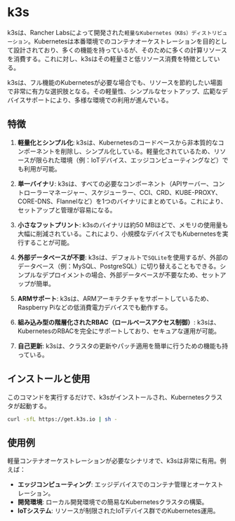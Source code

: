# k3s

k3sは、Rancher Labsによって開発された`軽量なKubernetes（K8s）ディストリビューション`。Kubernetesは本番環境でのコンテナオーケストレーションを目的として設計されており、多くの機能を持っているが、そのために多くの計算リソースを消費する。これに対し、k3sはその軽量さと低リソース消費を特徴としている。

k3sは、フル機能のKubernetesが必要な場合でも、リソースを節約したい場面で非常に有力な選択肢となる。その軽量性、シンプルなセットアップ、広範なデバイスサポートにより、多様な環境での利用が進んでいる。


## 特徴

1. **軽量化とシンプル化**:
   k3sは、Kubernetesのコードベースから非本質的なコンポーネントを削除し、シンプル化している。軽量化されているため、リソースが限られた環境（例：IoTデバイス、エッジコンピューティングなど）でも利用が可能。

2. **単一バイナリ**:
   k3sは、すべての必要なコンポーネント（APIサーバー、コントローラーマネージャー、スケジューラー、CCI、CRD、KUBE-PROXY、CORE-DNS、Flannelなど）を1つのバイナリにまとめている。これにより、セットアップと管理が容易になる。

3. **小さなフットプリント**:
   k3sのバイナリは約50 MBほどで、メモリの使用量も大幅に削減されている。これにより、小規模なデバイスでもKubernetesを実行することが可能。

4. **外部データベースが不要**:
   k3sは、デフォルトで`SQLite`を使用するが、外部のデータベース（例：MySQL、PostgreSQL）に切り替えることもできる。シンプルなデプロイメントの場合、外部データベースが不要なため、セットアップが簡単。

5. **ARMサポート**:
   k3sは、ARMアーキテクチャをサポートしているため、Raspberry Piなどの低消費電力デバイスでも動作する。

6. **組み込み型の階層化されたRBAC（ロールベースアクセス制御）**:
   k3sは、KubernetesのRBACを完全にサポートしており、セキュアな運用が可能。

7. **自己更新**:
   k3sは、クラスタの更新やパッチ適用を簡単に行うための機能も持っている。

## インストールと使用

このコマンドを実行するだけで、k3sがインストールされ、Kubernetesクラスタが起動する。

```sh
curl -sfL https://get.k3s.io | sh -
```

## 使用例

軽量コンテナオーケストレーションが必要なシナリオで、k3sは非常に有用。例えば：

- **エッジコンピューティング**: エッジデバイスでのコンテナ管理とオーケストレーション。
- **開発環境**: ローカル開発環境での簡易なKubernetesクラスタの構築。
- **IoTシステム**: リソースが制限されたIoTデバイス群でのKubernetes運用。

